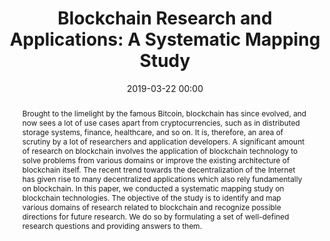 ---
title: "Blockchain Research and Applications: A Systematic Mapping Study"
category: papers
date: 2019-03-22 00:00
conference: Springer IETE International Conference on Blockchain Technology (IC-BCT 2019)
authors: Samvid Dharanikota, Sagar Bharadwaj KS, Adarsh Honawad, K. Chandrasekaran
abstract: Brought to the limelight by the famous Bitcoin, blockchain has since evolved, and now sees a lot of use cases apart from cryptocurrencies, such as in distributed storage systems, finance, healthcare, and so on. It is, therefore, an area of scrutiny by a lot of researchers and application developers. A significant amount of research on blockchain involves the application of blockchain technology to solve problems from various domains or improve the existing architecture of blockchain itself. The recent trend towards the decentralization of the Internet has given rise to many decentralized applications which also rely fundamentally on blockchain. In this paper, we conducted a systematic mapping study on blockchain technologies. The objective of the study is to identify and map various domains of research related to blockchain and recognize possible directions for future research. We do so by formulating a set of well-defined research questions and providing answers to them.
paperlink: false
hidden: true # don't count this post in blog pagination
paperid: 1
---